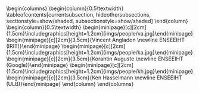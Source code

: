 ####

\begin{columns}
\begin{column}{0.5\textwidth}
\tableofcontents[currentsubsection, hideothersubsections, sectionstyle=show/shaded, subsectionstyle=show/shaded]
\end{column}
\begin{column}{0.5\textwidth}
\begin{minipage}[c][2cm]{1.5cm}\includegraphics[height=1.2cm]{imgs/people/va.jpg}\end{minipage}
\begin{minipage}[c][2cm]{3.5cm}{Vincent Angladon \newline ENSEEIHT (IRIT)}\end{minipage}
\begin{minipage}[c][2cm]{1.5cm}\includegraphics[height=1.2cm]{imgs/people/ka.jpg}\end{minipage}
\begin{minipage}[c][2cm]{3.5cm}{Korantin Auguste \newline ENSEEIHT (Google)}\end{minipage}
\begin{minipage}[c][2cm]{1.5cm}\includegraphics[height=1.2cm]{imgs/people/kh.jpg}\end{minipage}
\begin{minipage}[c][2cm]{3.5cm}{Ken Hasselmann \newline ENSEEIHT (ULB)}\end{minipage}
\end{column}
\end{columns}
